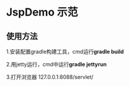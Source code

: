 # JspDemo 示范

## 使用方法
  1.安装配置gradle构建工具，cmd运行**gradle build**
  
  2.用jetty运行，cmd中运行**gradle jettyrun**
  
  3.打开浏览器 127.0.0.1:8088/servlet/
